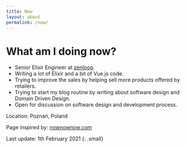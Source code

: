 ```yaml
---
title: Now
layout: about
permalink: /now/
---
```

# What am I doing now?

- Senior Elixir Engineer at [zenloop](https://zenloop.com/).
- Writing a lot of Elixir and a bit of Vue.js code.
- Trying to improve the sales by helping sell more products offered by retailers.
- Trying to start my blog routine by writing about software design and Domain Driven Design.
- Open for discussion on software design and development process.

Location: Poznań, Poland

Page inspired by: [nownownow.com](https://nownownow.com/about)

Last update: 1th February 2021
{: .small}
